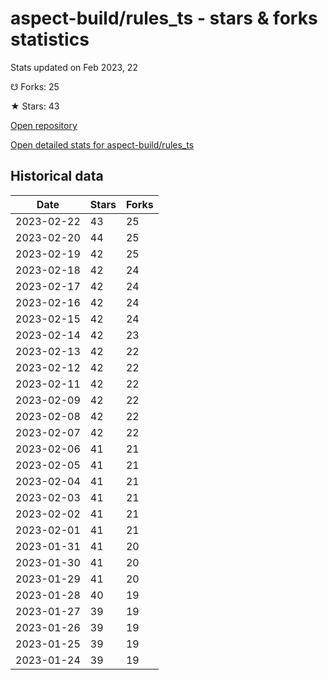 # aspect-build/rules_ts - stars & forks statistics

Stats updated on Feb 2023, 22

☋ Forks: 25

★ Stars: 43

[Open repository](https://github.com/aspect-build/rules_ts)

[Open detailed stats for aspect-build/rules_ts](https://reviewgithub.com/rep/aspect-build/rules_ts)

## Historical data
| Date | Stars | Forks |
|------|-------|-------|
| 2023-02-22 | 43 | 25 | 
| 2023-02-20 | 44 | 25 | 
| 2023-02-19 | 42 | 25 | 
| 2023-02-18 | 42 | 24 | 
| 2023-02-17 | 42 | 24 | 
| 2023-02-16 | 42 | 24 | 
| 2023-02-15 | 42 | 24 | 
| 2023-02-14 | 42 | 23 | 
| 2023-02-13 | 42 | 22 | 
| 2023-02-12 | 42 | 22 | 
| 2023-02-11 | 42 | 22 | 
| 2023-02-09 | 42 | 22 | 
| 2023-02-08 | 42 | 22 | 
| 2023-02-07 | 42 | 22 | 
| 2023-02-06 | 41 | 21 | 
| 2023-02-05 | 41 | 21 | 
| 2023-02-04 | 41 | 21 | 
| 2023-02-03 | 41 | 21 | 
| 2023-02-02 | 41 | 21 | 
| 2023-02-01 | 41 | 21 | 
| 2023-01-31 | 41 | 20 | 
| 2023-01-30 | 41 | 20 | 
| 2023-01-29 | 41 | 20 | 
| 2023-01-28 | 40 | 19 | 
| 2023-01-27 | 39 | 19 | 
| 2023-01-26 | 39 | 19 | 
| 2023-01-25 | 39 | 19 | 
| 2023-01-24 | 39 | 19 | 

